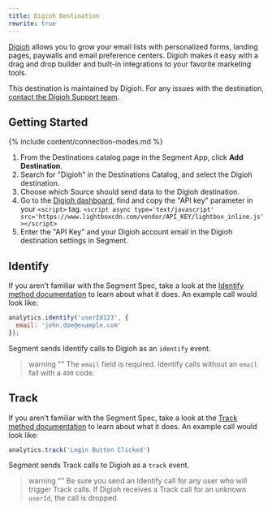 ```yaml
---
title: Digioh Destination
rewrite: true
---
```

[Digioh](https://www.digioh.com/?utm_source=segmentio&utm_medium=docs&utm_campaign=partners) allows you to grow your email lists with personalized forms, landing pages, paywalls and email preference centers. Digioh makes it easy with a drag and drop builder and built-in integrations to your favorite marketing tools.

This destination is maintained by Digioh. For any issues with the destination, [contact the Digioh Support team](mailto:contact@digioh.com).

## Getting Started

{% include content/connection-modes.md %}

1. From the Destinations catalog page in the Segment App, click **Add Destination**.
2. Search for "Digioh" in the Destinations Catalog, and select the Digioh destination.
3. Choose which Source should send data to the Digioh destination.
4. Go to the [Digioh dashboard](https://account.digioh.com/HQ/Installation), find and copy the "API key" parameter in your `<script>` tag.
`<script async type='text/javascript' src='https://www.lightboxcdn.com/vendor/API_KEY/lightbox_inline.js'></script>`
5. Enter the "API Key" and your Digioh account email in the Digioh destination settings in Segment.

## Identify

If you aren't familiar with the Segment Spec, take a look at the [Identify method documentation](https://segment.com/docs/connections/spec/identify/) to learn about what it does. An example call would look like:

```js
analytics.identify('userId123', {
  email: 'john.doe@example.com'
});
```

Segment sends Identify calls to Digioh as an `identify` event.

> warning ""
> The `email` field is required. Identify calls without an `email` fail with a `400` code.

## Track

If you aren't familiar with the Segment Spec, take a look at the [Track method documentation](https://segment.com/docs/connections/spec/track/) to learn about what it does. An example call would look like:

```js
analytics.track('Login Button Clicked')
```

Segment sends Track calls to Digioh as a `track` event.

> warning ""
> Be sure you send an Identify call for any user who will trigger Track calls. If Digioh receives a Track call for an unknown `userId`, the call is dropped.
